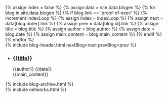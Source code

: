<div class="main-wrapper" id="page-blog">
    <div class="hidden">
        {% assign index = false %}
        {% assign data = site.data.blogen %}
        {% for blog in site.data.blogen %}
            {% if blog.link == 'proof-of-exec' %}
                {% increment indexLoop %}
                {% assign index = indexLoop %}
                 {% assign next = data[blog.order].link %}
                {% assign prev = data[blog.id].link %}
                {% assign title = blog.title %}
                {% assign author = blog.author %}
                {% assign date = blog.date %}
                {% assign main_content = blog.main_content %}
            {% endif %}
        {% endfor %}
    </div>  
    <div id="roadmap">
        <div class="dont-skew-wrap">
            <div class="dont-skew width-100">
                <div class="content container blog">
                    {% include blog-header.html nextBlog=next prevBlog=prev %}
                    <div class="row">
                        <div class="col-md-9">
                            <ul class="list-blog">
                                <li>
                                    <h3><a href="#">{{title}}</a></h3>
                                    <span class="author">{{author}}</span>
                                    <span class="dot"></span>
                                    <span class="date">{{date}}</span>
                                    <div class="blog-content">{{main_content}}</div>
                                </li>
                            </ul>
                        </div>
                        <div class="col-md-3">
                            {% include blog-archive.html %}
                        </div>
                    </div>
                </div>
            </div>
        </div>
     </div>
    {% include networks.html %}
</div>